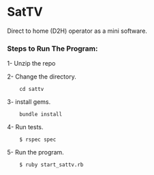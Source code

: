 # SatTV

Direct to home (D2H) operator as a mini software.

### Steps to Run The Program:

1- Unzip the repo


2- Change the directory.

```
    cd sattv
```

3- install gems.

```
    bundle install
```

4- Run tests.

```
    $ rspec spec
```

5- Run the program.

```
    $ ruby start_sattv.rb
```
